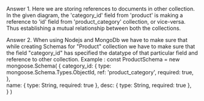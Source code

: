 Answer 1.  Here we are storing references to documents in other collection. In the given diagram, the 'category_id' field from 'product' 
           is making a reference to 'id' field from 'product_category' collection, or vice-versa. Thus establishing a mutual relationship 
           between both the collections. 


Answer 2.  When using Nodejs and MongoDb we have to make sure that while creating Schemas for "Product" collection we have to make sure 
           that the field "category_id" has specified the datatype of that particular field and reference to other collection.
           Example :        const ProductSchema = new mongoose.Schema(
                              {
                                  category_id: { 
                                      type: mongoose.Schema.Types.ObjectId, 
                                      ref: 'product_category', 
                                      required: true,
                                  },                                 
                                  name: { type: String, required: true },
                                  desc: { type: String, required: true },                              
                              }
                            )

